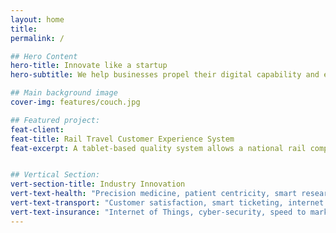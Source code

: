 ```yaml
---
layout: home
title:
permalink: /

## Hero Content
hero-title: Innovate like a startup
hero-subtitle: We help businesses propel their digital capability and enable innovation.

## Main background image
cover-img: features/couch.jpg

## Featured project:
feat-client:
feat-title: Rail Travel Customer Experience System
feat-excerpt: A tablet-based quality system allows a national rail company to make a quantum leap in the quality of the experience of passengers in stations and on their trains.


## Vertical Section:
vert-section-title: Industry Innovation
vert-text-health: "Precision medicine, patient centricity, smart research."
vert-text-transport: "Customer satisfaction, smart ticketing, internet of things."
vert-text-insurance: "Internet of Things, cyber-security, speed to market."
---
```

